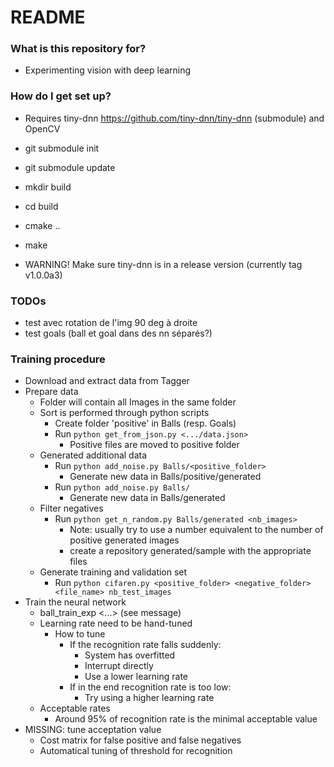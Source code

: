 # README #

### What is this repository for? ###

* Experimenting vision with deep learning

### How do I get set up? ###

* Requires tiny-dnn https://github.com/tiny-dnn/tiny-dnn (submodule) and OpenCV
* git submodule init
* git submodule update
* mkdir build
* cd build
* cmake ..
* make

* WARNING! Make sure tiny-dnn is in a release version (currently tag v1.0.0a3)

### TODOs ###

* test avec rotation de l'img 90 deg à droite
* test goals (ball et goal dans des nn séparés?)

### Training procedure ###

- Download and extract data from Tagger
- Prepare data
  - Folder will contain all Images in the same folder
  - Sort is performed through python scripts
    - Create folder 'positive' in Balls (resp. Goals)
    - Run `python get_from_json.py <.../data.json>`
      - Positive files are moved to positive folder
  - Generated additional data
    - Run `python add_noise.py Balls/<positive_folder>`
      - Generate new data in Balls/positive/generated
    - Run `python add_noise.py Balls/`
      - Generate new data in Balls/generated 
  - Filter negatives
    - Run `python get_n_random.py Balls/generated <nb_images>`
      - Note: usually try to use a number equivalent to the number of positive generated images
      - create a repository generated/sample with the appropriate files
  - Generate training and validation set
    - Run `python cifaren.py <positive_folder> <negative_folder> <file_name> nb_test_images`
- Train the neural network
  - ball_train_exp <...> (see message)
  - Learning rate need to be hand-tuned
    - How to tune
      - If the recognition rate falls suddenly:
        - System has overfitted
        - Interrupt directly
        - Use a lower learning rate
      - If in the end recognition rate is too low:
        - Try using a higher learning rate
  - Acceptable rates
    - Around 95% of recognition rate is the minimal acceptable value
- MISSING: tune acceptation value
  - Cost matrix for false positive and false negatives
  - Automatical tuning of threshold for recognition